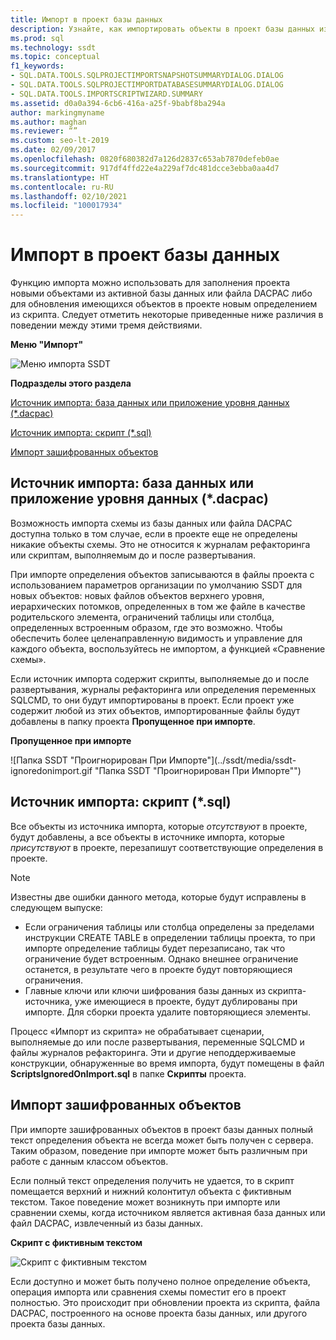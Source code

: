 ```yaml
---
title: Импорт в проект базы данных
description: Узнайте, как импортировать объекты в проект базы данных из действующей базы данных, приложения уровня данных и скрипта. Узнайте об импорте зашифрованных объектов.
ms.prod: sql
ms.technology: ssdt
ms.topic: conceptual
f1_keywords:
- SQL.DATA.TOOLS.SQLPROJECTIMPORTSNAPSHOTSUMMARYDIALOG.DIALOG
- SQL.DATA.TOOLS.SQLPROJECTIMPORTDATABASESUMMARYDIALOG.DIALOG
- SQL.DATA.TOOLS.IMPORTSCRIPTWIZARD.SUMMARY
ms.assetid: d0a0a394-6cb6-416a-a25f-9babf8ba294a
author: markingmyname
ms.author: maghan
ms.reviewer: “”
ms.custom: seo-lt-2019
ms.date: 02/09/2017
ms.openlocfilehash: 0820f680382d7a126d2837c653ab7870defeb0ae
ms.sourcegitcommit: 917df4ffd22e4a229af7dc481dcce3ebba0aa4d7
ms.translationtype: HT
ms.contentlocale: ru-RU
ms.lasthandoff: 02/10/2021
ms.locfileid: "100017934"
---
```

# <a name="import-into-a-database-project"></a>Импорт в проект базы данных

Функцию импорта можно использовать для заполнения проекта новыми объектами из активной базы данных или файла DACPAC либо для обновления имеющихся объектов в проекте новым определением из скрипта. Следует отметить некоторые приведенные ниже различия в поведении между этими тремя действиями.  
  
**Меню "Импорт"**  
  
![Меню импорта SSDT](../ssdt/media/ssdt-import.gif "Меню импорта SSDT")  
  
**Подразделы этого раздела**  
  
[Источник импорта: база данных или приложение уровня данных (*.dacpac)](#bkmk_import_source_db)  
  
[Источник импорта: скрипт (*.sql)](#bkmk_import_source_script)  
  
[Импорт зашифрованных объектов](#bkmk_import_encrypted)  
  
## <a name="import-source-database-or-data-tier-application-dacpac"></a><a name="bkmk_import_source_db"></a>Источник импорта: база данных или приложение уровня данных (*.dacpac)  
Возможность импорта схемы из базы данных или файла DACPAC доступна только в том случае, если в проекте еще не определены никакие объекты схемы. Это не относится к журналам рефакторинга или скриптам, выполняемым до и после развертывания.  
  
При импорте определения объектов записываются в файлы проекта с использованием параметров организации по умолчанию SSDT для новых объектов: новых файлов объектов верхнего уровня, иерархических потомков, определенных в том же файле в качестве родительского элемента, ограничений таблицы или столбца, определенных встроенным образом, где это возможно. Чтобы обеспечить более целенаправленную видимость и управление для каждого объекта, воспользуйтесь не импортом, а функцией «Сравнение схемы».  
  
Если источник импорта содержит скрипты, выполняемые до и после развертывания, журналы рефакторинга или определения переменных SQLCMD, то они будут импортированы в проект. Если проект уже содержит любой из этих объектов, импортированные файлы будут добавлены в папку проекта **Пропущенное при импорте**.  
  
**Пропущенное при импорте**  
  
![Папка SSDT "Проигнорирован При Импорте"](../ssdt/media/ssdt-ignoredonimport.gif "Папка SSDT "Проигнорирован При Импорте"")  
  
## <a name="import-source-script-sql"></a><a name="bkmk_import_source_script"></a>Источник импорта: скрипт (*.sql)  
Все объекты из источника импорта, которые *отсутствуют* в проекте, будут добавлены, а все объекты в источнике импорта, которые *присутствуют* в проекте, перезапишут соответствующие определения в проекте.  
  
> [!NOTE]  
> Известны две ошибки данного метода, которые будут исправлены в следующем выпуске:  
>   
> -   Если ограничения таблицы или столбца определены за пределами инструкции CREATE TABLE в определении таблицы проекта, то при импорте определение таблицы будет перезаписано, так что ограничение будет встроенным. Однако внешнее ограничение останется, в результате чего в проекте будут повторяющиеся ограничения.  
> -   Главные ключи или ключи шифрования базы данных из скрипта-источника, уже имеющиеся в проекте, будут дублированы при импорте. Для сборки проекта удалите повторяющиеся элементы.  
  
Процесс «Импорт из скрипта» не обрабатывает сценарии, выполняемые до или после развертывания, переменные SQLCMD и файлы журналов рефакторинга. Эти и другие неподдерживаемые конструкции, обнаруженные во время импорта, будут помещены в файл **ScriptsIgnoredOnImport.sql** в папке **Скрипты** проекта.  
  
 
## <a name="import-encrypted-objects"></a><a name="bkmk_import_encrypted"></a>Импорт зашифрованных объектов  
При импорте зашифрованных объектов в проект базы данных полный текст определения объекта не всегда может быть получен с сервера. Таким образом, поведение при импорте может быть различным при работе с данным классом объектов.  
  
Если полный текст определения получить не удается, то в скрипт помещается верхний и нижний колонтитул объекта с фиктивным текстом. Такое поведение может возникнуть при импорте или сравнении схемы, когда источником является активная база данных или файл DACPAC, извлеченный из базы данных.  
  
**Скрипт с фиктивным текстом**  
  
![Скрипт с фиктивным текстом](../ssdt/media/ssdt-procwithencryption.gif "Скрипт с фиктивным текстом")  
  
Если доступно и может быть получено полное определение объекта, операция импорта или сравнения схемы поместит его в проект полностью. Это происходит при обновлении проекта из скрипта, файла DACPAC, построенного на основе проекта базы данных, или другого проекта базы данных.  
  
